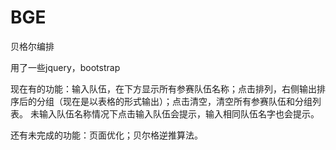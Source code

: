 # BGE
贝格尔编排

用了一些jquery，bootstrap

现在有的功能：输入队伍，在下方显示所有参赛队伍名称；点击排列，右侧输出排序后的分组（现在是以表格的形式输出）；点击清空，清空所有参赛队伍和分组列表。
未输入队伍名称情况下点击输入队伍会提示，输入相同队伍名字也会提示。

还有未完成的功能：页面优化；贝尔格逆推算法。
